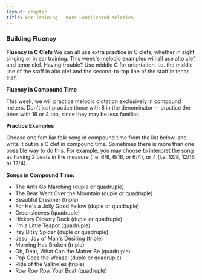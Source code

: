 ```yaml
---
layout: chapter
title: Ear Training - More Complicated Melodies
---
```


### Building Fluency

**Fluency in C Clefs**
We can all use extra practice in C clefs, whether in sight singing or in ear training. This week's melodic examples will all use alto clef and tenor clef. Having trouble? Use middle C for orientation, i.e. the middle line of the staff in alto clef and the second-to-top line of the staff in tenor clef.

**Fluency in Compound Time**

This week, we will practice melodic dictation exclusively in compound meters. Don't just practice those with 8 in the denominator -- practice the ones with 16 or 4 too, since they may be less familiar.

**Practice Examples**

Choose one familiar folk song in compound time from the list below, and write it out in a C clef in compound time. Sometimes there is more than one possible way to do this. For example, you may choose to interpret the song as having 2 beats in the measure (i.e. 6/8, 6/16, or 6/4), or 4 (i.e. 12/8, 12/16, or 12/4). 

**Songs in Compound Time:**
- The Ants Go Marching (duple or quadruple)
- The Bear Went Over the Mountain (duple or quadruple)
- Beautiful Dreamer (triple)
- For He's a Jolly Good Fellow (duple or quadruple)
- Greensleeves (quadruple)
- Hickory Dickory Dock (duple or quadruple)
- I'm a Little Teapot (quadruple)
- Itsy Bitsy Spider (duple or quadruple)
- Jesu, Joy of Man's Desiring (triple)
- Morning Has Broken (triple)
- Oh, Dear, What Can the Matter Be (quadruple)
- Pop Goes the Weasel (duple or quadruple)
- Ride of the Valkyries (triple)
- Row Row Row Your Boat (quadruple)